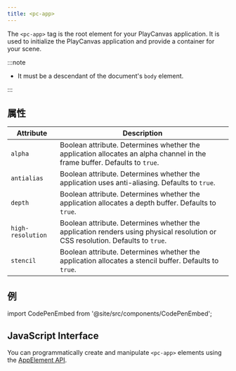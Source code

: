 ```yaml
---
title: <pc-app>
---
```


The `<pc-app>` tag is the root element for your PlayCanvas application. It is used to initialize the PlayCanvas application and provide a container for your scene.

:::note

* It must be a descendant of the document's `body` element.

:::

## 属性

<div className="nowrap-first-col">

| Attribute | Description |
| --- | --- |
| `alpha` | Boolean attribute. Determines whether the application allocates an alpha channel in the frame buffer. Defaults to `true`. |
| `antialias` | Boolean attribute. Determines whether the application uses anti-aliasing. Defaults to `true`. |
| `depth` | Boolean attribute. Determines whether the application allocates a depth buffer. Defaults to `true`. |
| `high-resolution` | Boolean attribute. Determines whether the application renders using physical resolution or CSS resolution. Defaults to `true`. |
| `stencil` | Boolean attribute. Determines whether the application allocates a stencil buffer. Defaults to `true`. |

</div>

## 例

import CodePenEmbed from '@site/src/components/CodePenEmbed';

<CodePenEmbed id="JoPvXjO" title="<pc-app> example" />

## JavaScript Interface

You can programmatically create and manipulate `<pc-app>` elements using the [AppElement API](https://api.playcanvas.com/classes/EngineWebComponents.AppElement.html).
